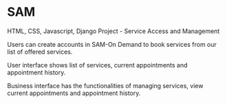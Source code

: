 # SAM
HTML, CSS, Javascript, Django Project - Service Access and Management


Users can create accounts in SAM-On Demand to book services from our list of offered services.

User interface shows list of services, current appointments and appointment history.

Business interface has the functionalities of managing services, view current appointments and appointment history.


